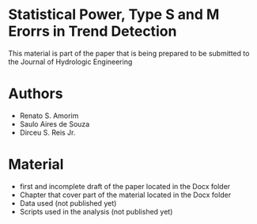 # Statistical Power, Type S and M Erorrs in Trend Detection

This material is part of the paper that is being prepared to be submitted to the Journal of Hydrologic Engineering

# Authors

- Renato S. Amorim
- Saulo Aires de Souza
- Dirceu S. Reis Jr.

# Material

- first and incomplete draft of the paper located in the Docx folder
- Chapter that cover part of the material located in the Docx folder
- Data used (not published yet)
- Scripts used in the analysis (not published yet)
